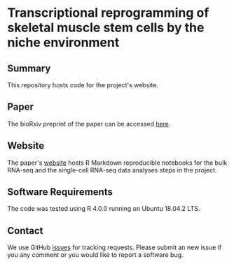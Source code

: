 # Transcriptional reprogramming of skeletal muscle stem cells by the niche environment

Summary
-------

This repository hosts code for the project's website.

Paper
-------

The bioRxiv preprint of the paper can be accessed [here](https://www.biorxiv.org/content/10.1101/2021.05.25.445621v1).



Website
---------

The paper's [website](https://csglab.github.io/transcriptional_reprogramming_muscle_cells/) hosts R Markdown reproducible notebooks for the bulk RNA-seq and the single-cell RNA-seq data analyses steps in the project. 


Software Requirements
----------

The code was tested using R 4.0.0 running on Ubuntu 18.04.2 LTS.


Contact
---------

We use GitHub [issues](https://github.com/csglab/transcriptional_reprogramming_muscle_cells/issues) for tracking requests. Please submit an new issue if you any comment or you would like to report a software bug.
 
